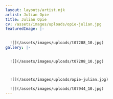 ```yaml
---
layout: layouts/artist.njk
artist: Julian Opie
title: Julian Opie
cv: /assets/images/uploads/opie-julian.jpg
featuredImage: |-
  

  ![](/assets/images/uploads/t07208_10.jpg)
gallery: |-
  

  ![](/assets/images/uploads/t07208_10.jpg)



  ![](/assets/images/uploads/opie-julian.jpg)

  ![](/assets/images/uploads/t07944_10.jpg)
---
```

